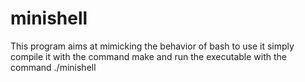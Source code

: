 # minishell
This program aims at mimicking the behavior of bash
to use it simply compile it with the command
make
and run the executable with the command 
./minishell

